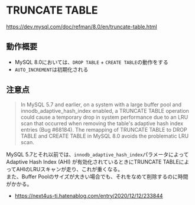 # TRUNCATE TABLE

https://dev.mysql.com/doc/refman/8.0/en/truncate-table.html

## 動作概要

- MySQL 8.0においては、`DROP TABLE` + `CREATE TABLE`の動作をする
- `AUTO_INCREMENT`は初期化される

## 注意点

> In MySQL 5.7 and earlier, on a system with a large buffer pool and innodb_adaptive_hash_index enabled, a TRUNCATE TABLE operation could cause a temporary drop in system performance due to an LRU scan that occurred when removing the table's adaptive hash index entries (Bug #68184). The remapping of TRUNCATE TABLE to DROP TABLE and CREATE TABLE in MySQL 8.0 avoids the problematic LRU scan.

MySQL 5.7とそれ以前では、`innodb_adaptive_hash_index`パラメータによってAdaptive Hash Index (AHI) が有効化されているときにTRUNCATE TABLEによってAHIのLRUスキャンが走り、これが重くなる。  
また、Buffer Poolのサイズが大きい場合でも、それをなめて削除するのに時間がかかる。

- https://next4us-ti.hatenablog.com/entry/2020/12/12/233844
